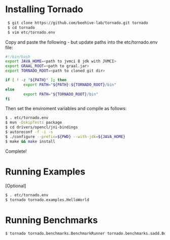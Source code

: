 
# Installing Tornado #

```bash
 $ git clone https://github.com/beehive-lab/tornado.git tornado
 $ cd tornado
 $ vim etc/tornado.env
```

Copy and paste the following - but update paths into the etc/tornado.env file:

```bash
#!/bin/bash
export JAVA_HOME=<path to jvmci 8 jdk with JVMCI>
export GRAAL_ROOT=<path to graal.jar>
export TORNADO_ROOT=<path to cloned git dir>

if [ ! -z "${PATH}" ]; then
        export PATH="${PATH}:${TORNADO_ROOT}/bin"
else
        export PATH="${TORNADO_ROOT}/bin"
fi
```

Then set the enviroment variables and compile as follows:

```bash
$ . etc/tornado.env
$ mvn -DskipTests package
$ cd drivers/opencl/jni-bindings
$ autoreconf -f -i -s
$ ./configure --prefix=${PWD} --with-jdk=${JAVA_HOME}
$ make && make install
```

Complete!

# Running Examples #

  [Optional]

```bash
$ . etc/tornado.env
$ tornado tornado.examples.HelloWorld
```

# Running Benchmarks #

```bash
$ tornado tornado.benchmarks.BenchmarkRunner tornado.benchmarks.sadd.Benchmark
```


